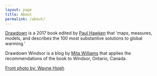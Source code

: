 ```yaml
---
layout: page
title: About
permalink: /about/
---
```


[Drawdown](http://www.drawdown.org/) is a 2017 book edited by [Paul Hawken](https://en.wikipedia.org/wiki/Paul_Hawken) that 'maps, measures, models, and describes the 100 most substantive solutions to global warming.'  

Drawdown Windsor is a blog by [Mita Williams](http://aedileworks.com/) that applies the recommendations of the book to Windsor, Ontario, Canada. 


[Front photo by: Wayne Hsieh](https://www.flickr.com/photos/whsieh78/20615229375/)

